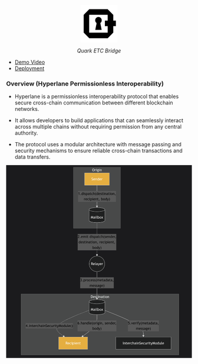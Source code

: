 <br>
<p align="center">
    <img src="https://github.com/luiz-lvj/etc-nova-hyperlane/blob/master/client/public/apple-touch-icon.png" align="center" width="20%">
</p>
<div align="center">
    <i>Quark ETC Bridge</i>
</div>

- [Demo Video](https://www.youtube.com/watch?v=MUPzl7vQbLM)
- [Deployment](https://www.quarkfi.xyz/?origin=mordor&destination=basesepolia)


### Overview (Hyperlane Permissionless Interoperability)

- Hyperlane is a permissionless interoperability protocol that enables secure cross-chain communication between different blockchain networks.

- It allows developers to build applications that can seamlessly interact across multiple chains without requiring permission from any central authority.

- The protocol uses a modular architecture with message passing and security mechanisms to ensure reliable cross-chain transactions and data transfers.

<img src="https://github.com/luiz-lvj/etc-nova-hyperlane/blob/master/images/hyperlane_flow.png" align="center" >